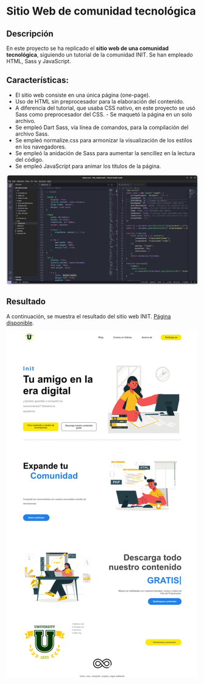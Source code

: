 # Sitio Web de comunidad tecnológica

## Descripción
En este proyecto se ha replicado el **sitio web de una comunidad tecnológica**, siguiendo un tutorial de la comunidad INIT. Se han empleado HTML, Sass y JavaScript.

## Características:
- El sitio web consiste en una única página (one-page).
- Uso de HTML sin preprocesador para la elaboración del contenido.
- A diferencia del tutorial, que usaba CSS nativo, en este proyecto se usó Sass como preprocesador del CSS. - Se maquetó la página en un solo archivo. 
- Se empleó Dart Sass, vía línea de comandos, para la compilación del archivo Sass.
- Se empleó normalize.css para armonizar la visualización de los estilos en los navegadores.
- Se empleó la anidación de Sass para aumentar la sencillez en la lectura del código.
- Se empleó JavaScript para animar los títulos de la página.

![Screenshot en un archivo Sass y JavaScript](img_md/screenshot_vscode.png)

## Resultado
A continuación, se muestra el resultado del sitio web INIT. [Página disponible](https://okipe.github.io/init_replica-web/).

![Vista de la web](img_md/screenshot_desktop.png)
